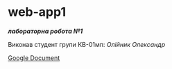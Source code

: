 # web-app1

***лабораторна робота №1***

Виконав студент групи КВ-01мп: _Олійник Олександр_

[Google Document](https://docs.google.com/document/d/1arg6vl0GssDVXO65IppzGhDhSlsoP1RJaon5mq_unbE/edit?usp=sharing)
